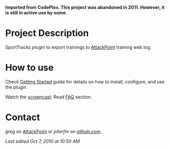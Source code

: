 **Imported from CodePlex. This project was abandoned in 2011. However, it is still in active use by some.**

# Project Description

SportTracks plugin to export trainings to [AttackPoint](http://attackpoint.org) training web log.

# How to use
Check [Getting Started](GettingStarted.pdf) guide for details on how to install, configure, and use the plugin.

Watch  the [screencast](http://simba.us/st2ap/attackpoint-plugin.html).
Read [FAQ](FAQ.md) section.

# Contact
*greg* on [AttackPoint](https://attackpoint.org/userprofile.jsp/user_1707) or *piterfm* on [github.com](https://github.com/piterfm).

*Last edited Oct 7, 2010 at 10:50 AM*